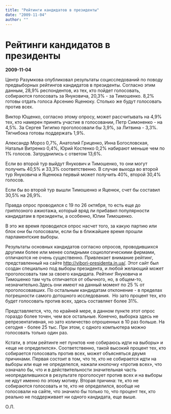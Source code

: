 ```yaml
---
title: "Рейтинги кандидатов в президенты"
date: "2009-11-04"
author: ""
---
```


# Рейтинги кандидатов в президенты

**2009-11-04** 

Центр Разумкова опубликовал результаты социсследований по поводу предвыборных рейтингов кандидатов в президенты. Согласно этим данным, 28,9% респондентов, из тех, кто пойдет голосовать, собираются голосовать за Януковича, 20,3% - за Тимошенко. 8,2% готовы отдать голоса Арсению Яценюку. Столько же будут голосовать против всех.



Виктор Ющенко, согласно этому опросу, может рассчитывать на 4,9% тех, кто намерен принять участие в голосовании, Петр Симоненко - на 4,5%. За Сергея Тигипко проголосовали бы 3,9%, за Литвина - 3,3%. Тягнибока готовы поддержать 1,9%.



Александр Мороз 0,7%, Анатолий Гриценко, Инна Богословская, Наталья Витренко 0,4%, Юрий Костенко 0,2% набирают меньше чем по 1% голосов. Затруднились с ответом 13,6%.



Если во второй тур выйдут Янукович и Тимошенко, то они могут получить 40,5% и 33,3%  соответственно. В случае выхода во второй тур Януковича и Яценюка первый может получить 40%, второй 30,4% голосов.



Если бы во второй тур вышли Тимошенко и Яценюк, счет бы составил 30,5% на 26,9%.



Правда опрос проводился с 19 по 26 октября, то есть еще до гриппозного ажиотажа, который вряд ли прибавил популярности кандидатам в президенты, а особенно, Юлии Тимошенко.

В это же время проводился опрос насчет того, за какую партию или блок они бы голосовали, если бы в ближайшее время прошли парламентские выборы.

Результаты основных кандидатов согласно опросов, проводившихся другими более или менее солидными социологическими фирмами, отличаются не очень существенно. Привлекает внимание рейтинг, представленный на сайте http://vibori-presidenta.in.ua/. Этот сайт был создан специально под выборы президента, и любой желающий может проголосовать там за своего кандидата. Рейтинг Януковича и Тимошенко там чуть отличается от обычного, но, в общем-то, незначительно.Здесь они имеют на данный момент по 25 % от проголосовавших. По остальным кандидатам отклонение - в пределах погрешности самого дотошного исследования.  Но зато процент тех, кто будет голосовать против всех, здесь составляет более 31%.

Представляется, что, по крайней мере, в данном пункте этот опрос гораздо более точен, чем все остальные. Конечно, выборка здесь не репрезентативная, но зато количество опрошенных в 10 раз больше. На сегодня - более 25 тыс. При этом, с одного компьютера можно голосовать только один раз.

Кстати, в этом рейтинге нет пунктов «не собираюсь идти на выборы» и «еще не определился». Соответственно, такой высокий процент тех, кто собирается голосовать против всех, может объясняться двумя причинами. Первая состоит в том, что те, кто не собирается идти на выборы или еще не определелся, нажали кнопочку «против всех», что означало бы, что и в действительности значительная часть неопределившихся в результате проголосует против всех и на выборы не идут именно по этому мотиву. Вторая причина: те, кто не собираются голосовать и те, кто не определился, вообще не голосовали на сайте, что значило бы только то, что процент тех, кто реально не поддерживает ни одного кандидата, еще выше.

О.Л.